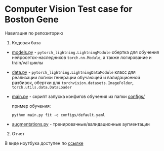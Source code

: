 # Computer Vision Test case for Boston Gene

Навигация по репозиторию

1. Кодовая база
- [models.py](models.py) - `pytorch_lightning.LightningModule` обертка для обучения нейросеток-наследников `torch.nn.Module`, а также логирование и train/val циклы
- [data.py](data.py) - `pytorch_lightning.LightningDataModule` класс для реализации логики генерации обучающей и валидационной разбивок, обертки для `torchvision.datasets.ImageFolder`, `torch.utils.data.DataLoader`
- [main.py](main.py) - скрипт запуска конфигов обучения из папки [configs/](configs/)

  пример обучения:
  ```
  python main.py fit -c configs/default.yaml
  ```
- [augmentations.py](augmentations.py) - тренировачные/валидационные аугментации
2. Отчет
  
  В виде ноутбука доступен по [ссылке](notebooks/report.ipynb)
